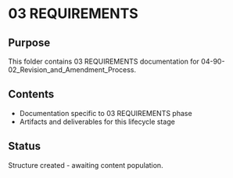# 03 REQUIREMENTS

## Purpose
This folder contains 03 REQUIREMENTS documentation for 04-90-02_Revision_and_Amendment_Process.

## Contents
- Documentation specific to 03 REQUIREMENTS phase
- Artifacts and deliverables for this lifecycle stage

## Status
Structure created - awaiting content population.
